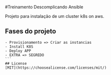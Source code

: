 #Treinamento Descomplicando Ansible

Projeto para instalação de um cluster k8s on aws.

## Fases do projeto
````
- Provisionamento => Criar as instancias
- Install K8S
- Deploy APP
- EXTRA => SEGREDO
```
## License
[MIT](https://choosealicense.com/licenses/mit/)
